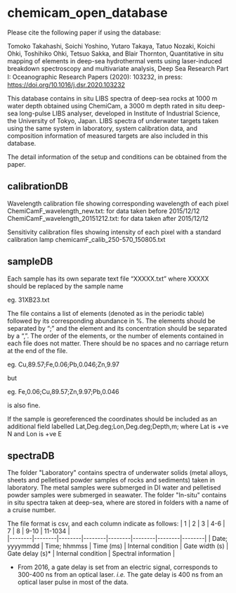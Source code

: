 # chemicam_open_database
Please cite the following paper if using the database:

Tomoko Takahashi, Soichi Yoshino, Yutaro Takaya, Tatuo Nozaki, Koichi Ohki, Toshihiko Ohki, Tetsuo Sakka, and Blair Thornton, 
Quantitative in situ mapping of elements in deep-sea hydrothermal vents using laser-induced breakdown spectroscopy and multivariate analysis, 
Deep Sea Research Part I: Oceanographic Research Papers (2020): 103232, in press:　https://doi.org/10.1016/j.dsr.2020.103232

This database contains in situ LIBS spectra of deep-sea rocks at 1000 m water depth obtained using ChemiCam, a 3000 m depth rated in situ deep-sea long-pulse LIBS analyser, developed in Institute of Industrial Science, the University of Tokyo, Japan. 
LIBS spectra of underwater targets taken using the same system in laboratory, system calibration data, and composition information of measured targets are also included in this database.

The detail information of the setup and conditions can be obtained from the paper. 

## calibrationDB

Wavelength calibration file showing corresponding wavelength of each pixel
ChemiCamF_wavelength_new.txt: for data taken before 2015/12/12
ChemiCamF_wavelength_20151212.txt: for data taken after 2015/12/12

Sensitivity calibration files showing intensity of each pixel with a standard calibration lamp
chemicamF_calib_250-570_150805.txt

## sampleDB

Each sample has its own separate text file “XXXXX.txt” where XXXXX should be replaced by the sample name

eg. 31XB23.txt

The file contains a list of elements (denoted as in the periodic table) followed by its corresponding abundance in %. The elements should be separated by “;” and the element and its concentration should be separated by a “,”. The order of the elements, or the number of elements contained in each file does not matter. There should be no spaces and no carriage return at the end of the file.

eg. Cu,89.57;Fe,0.06;Pb,0.046;Zn,9.97

but 

eg. Fe,0.06;Cu,89.57;Zn,9.97;Pb,0.046

is also fine.

If the sample is georeferenced the coordinates should be included as an additional field labelled Lat,Deg.deg;Lon,Deg.deg;Depth,m; where Lat is +ve N and Lon is +ve E


## spectraDB

The folder "Laboratory" contains spectra of underwater solids (metal alloys, sheets and pelletised powder samples of rocks and sediments) taken in laboratory. The metal samples were submerged in DI water and pelletised powder samples were submerged in seawater. 
The folder "In-situ" contains in situ spectra taken at deep-sea, where are stored in folders with a name of a cruise number. 

The file format is csv, and each column indicate as follows:
| 1 | 2 | 3 | 4-6 | 7 | 8 | 9-10 | 11-1034 |  
|--------|--------|--------|--------|--------|--------|--------|--------|
| Date; yyyymmdd | Time; hhmmss | Time (ms) | Internal condition | Gate width (s) | Gate delay (s)* | Internal condition | Spectral information |
* From 2016, a gate delay is set from an electric signal, corresponds to 300-400 ns from an optical laser. *i.e.* The gate delay is 400 ns from an optical laser pulse in most of the data. 


